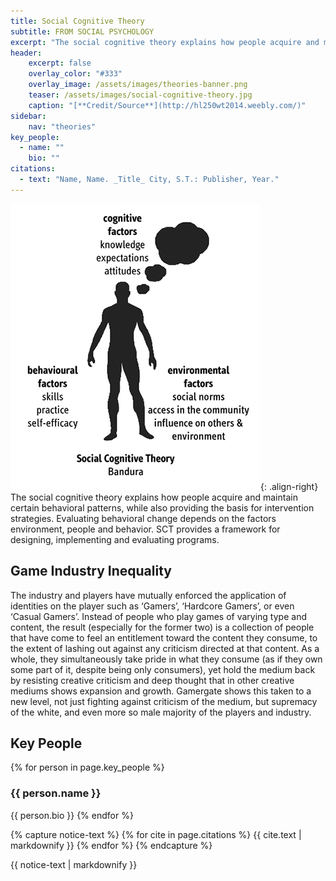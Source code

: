 ```yaml
---
title: Social Cognitive Theory
subtitle: FROM SOCIAL PSYCHOLOGY
excerpt: "The social cognitive theory explains how people acquire and maintain certain behavioral patterns, while also providing the basis for intervention strategies."
header:
    excerpt: false
    overlay_color: "#333"
    overlay_image: /assets/images/theories-banner.png
    teaser: /assets/images/social-cognitive-theory.jpg
    caption: "[**Credit/Source**](http://hl250wt2014.weebly.com/)"
sidebar:
    nav: "theories"
key_people:
  - name: ""
    bio: ""
citations:
  - text: "Name, Name. _Title_ City, S.T.: Publisher, Year."
---
```


![social cognitive theory](/assets/images/social-cognitive-theory.jpg){: .align-right}
The social cognitive theory explains how people acquire and maintain certain behavioral patterns, while also providing the basis for intervention strategies. Evaluating behavioral change depends on the factors environment, people and behavior. SCT provides a framework for designing, implementing and evaluating programs.

## Game Industry Inequality
The industry and players have mutually enforced the application of identities on the player such as ‘Gamers’, ‘Hardcore Gamers’, or even ‘Casual Gamers’. Instead of people who play games of varying type and content, the result (especially for the former two) is a collection of people that have come to feel an entitlement toward the content they consume, to the extent of lashing out against any criticism directed at that content. As a whole, they simultaneously take pride in what they consume (as if they own some part of it, despite being only consumers), yet hold the medium back by resisting creative criticism and deep thought that in other creative mediums shows expansion and growth. Gamergate shows this taken to a new level, not just fighting against criticism of the medium, but supremacy of the white, and even more so male majority of the players and industry.

## Key People
{% for person in page.key_people %}
### {{ person.name }}
{{ person.bio }}
{% endfor %}

{% capture notice-text %}
{% for cite in page.citations %}
{{ cite.text | markdownify }}
{% endfor %}
{% endcapture %}

<div class="notice--primary">
    {{ notice-text | markdownify }}
</div>

<!--[Theory Details](https://www.utwente.nl/cw/theorieenoverzicht/Theory%20Clusters/Interpersonal%20Communication%20and%20Relations/Social_cognitive_theory/)-->